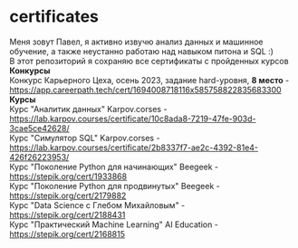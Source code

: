 # certificates


Меня зовут Павел, я активно извучю анализ данных и машинное обучение, а также неустанно работаю над навыком питона и SQL :)   
В этот репозиторий я сохраняю все сертификаты с пройденных курсов   
**Конкурсы**   
Конкурс Карьерного Цеха, осень 2023, задание hard-уровня, **8 место** - https://app.careerpath.tech/cert/1694008718116x585758822835683300   
**Курсы**   
Курс "Аналитик данных" Karpov.corses - https://lab.karpov.courses/certificate/10c8ada8-7219-47fe-903d-3cae5ce42628/   
Курс "Симулятор SQL" Karpov.corses - https://lab.karpov.courses/certificate/2b8337f7-ae2c-4392-81e4-426f26223953/   
Курс "Поколение Python для начинающих" Beegeek - https://stepik.org/cert/1933868   
Курс "Поколение Python для продвинутых" Beegeek - https://stepik.org/cert/2179882   
Курс "Data Science с Глебом Михайловым" - https://stepik.org/cert/2188431   
Курс "Практический Machine Learning" AI Education - https://stepik.org/cert/2168815   
